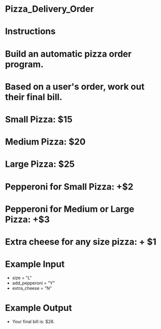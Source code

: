 # Pizza_Delivery_Order
# Instructions
# Build an automatic pizza order program. 
# Based on a user's order, work out their final bill. 
# Small Pizza: $15
# Medium Pizza: $20
# Large Pizza: $25
# Pepperoni for Small Pizza: +$2
# Pepperoni for Medium or Large Pizza: +$3
# Extra cheese for any size pizza: + $1
#  Example Input
- size = "L"
- add_pepperoni = "Y"
- extra_cheese = "N"
# Example Output
- Your final bill is: $28.
  
